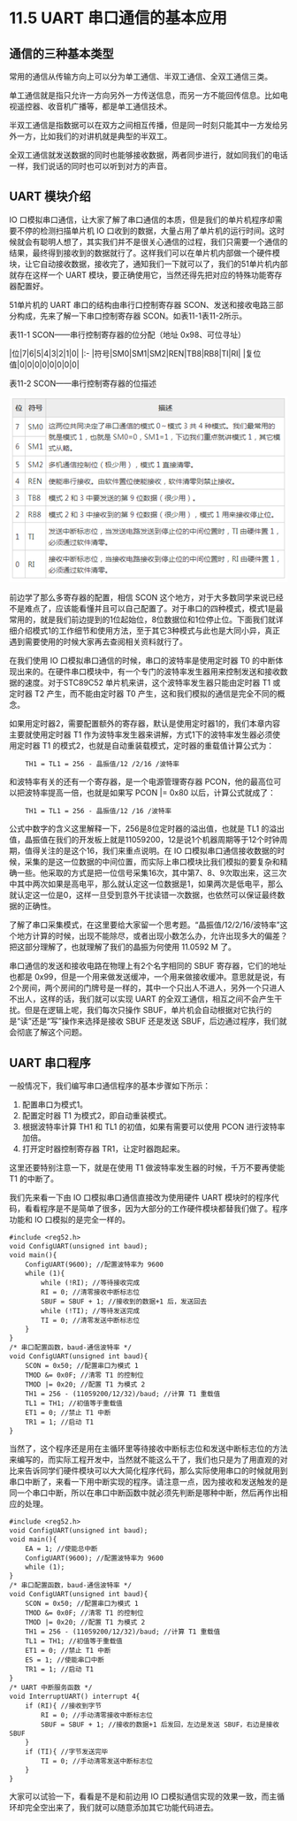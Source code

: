 # 11.5 UART 串口通信的基本应用

## 通信的三种基本类型

常用的通信从传输方向上可以分为单工通信、半双工通信、全双工通信三类。

单工通信就是指只允许一方向另外一方传送信息，而另一方不能回传信息。比如电视遥控器、收音机广播等，都是单工通信技术。

半双工通信是指数据可以在双方之间相互传播，但是同一时刻只能其中一方发给另外一方，比如我们的对讲机就是典型的半双工。

全双工通信就发送数据的同时也能够接收数据，两者同步进行，就如同我们的电话一样，我们说话的同时也可以听到对方的声音。 

## UART 模块介绍

IO 口模拟串口通信，让大家了解了串口通信的本质，但是我们的单片机程序却需要不停的检测扫描单片机 IO 口收到的数据，大量占用了单片机的运行时间。这时候就会有聪明人想了，其实我们并不是很关心通信的过程，我们只需要一个通信的结果，最终得到接收到的数据就行了。这样我们可以在单片机内部做一个硬件模块，让它自动接收数据，接收完了，通知我们一下就可以了，我们的51单片机内部就存在这样一个 UART 模块，要正确使用它，当然还得先把对应的特殊功能寄存器配置好。

51单片机的 UART 串口的结构由串行口控制寄存器 SCON、发送和接收电路三部分构成，先来了解一下串口控制寄存器 SCON。如表11-1表11-2所示。

表11-1 SCON——串行控制寄存器的位分配（地址 0x98、可位寻址）

|位|7|6|5|4|3|2|1|0|
|:- 
|符号|SM0|SM1|SM2|REN|TB8|RB8|TI|RI|
|复位值|0|0|0|0|0|0|0|0|

表11-2 SCON——串行控制寄存器的位描述

![](images/40.png)

前边学了那么多寄存器的配置，相信 SCON 这个地方，对于大多数同学来说已经不是难点了，应该能看懂并且可以自己配置了。对于串口的四种模式，模式1是最常用的，就是我们前边提到的1位起始位，8位数据位和1位停止位。下面我们就详细介绍模式1的工作细节和使用方法，至于其它3种模式与此也是大同小异，真正遇到需要使用的时候大家再去查阅相关资料就行了。

在我们使用 IO 口模拟串口通信的时候，串口的波特率是使用定时器 T0 的中断体现出来的。在硬件串口模块中，有一个专门的波特率发生器用来控制发送和接收数据的速度。对于STC89C52 单片机来讲，这个波特率发生器只能由定时器 T1 或定时器 T2 产生，而不能由定时器 T0 产生，这和我们模拟的通信是完全不同的概念。

如果用定时器2，需要配置额外的寄存器，默认是使用定时器1的，我们本章内容主要就使用定时器 T1 作为波特率发生器来讲解，方式1下的波特率发生器必须使用定时器 T1 的模式2，也就是自动重装载模式，定时器的重载值计算公式为：

```
    TH1 = TL1 = 256 - 晶振值/12 /2/16 /波特率
```

和波特率有关的还有一个寄存器，是一个电源管理寄存器 PCON，他的最高位可以把波特率提高一倍，也就是如果写 PCON |= 0x80 以后，计算公式就成了：

```
    TH1 = TL1 = 256 - 晶振值/12 /16 /波特率
```

公式中数字的含义这里解释一下，256是8位定时器的溢出值，也就是 TL1 的溢出值，晶振值在我们的开发板上就是11059200，12是说1个机器周期等于12个时钟周期，值得关注的是这个16，我们来重点说明。在 IO 口模拟串口通信接收数据的时候，采集的是这一位数据的中间位置，而实际上串口模块比我们模拟的要复杂和精确一些。他采取的方式是把一位信号采集16次，其中第7、8、9次取出来，这三次中其中两次如果是高电平，那么就认定这一位数据是1，如果两次是低电平，那么就认定这一位是0，这样一旦受到意外干扰读错一次数据，也依然可以保证最终数据的正确性。

了解了串口采集模式，在这里要给大家留一个思考题。“晶振值/12/2/16/波特率”这个地方计算的时候，出现不能除尽，或者出现小数怎么办，允许出现多大的偏差？把这部分理解了，也就理解了我们的晶振为何使用 11.0592 M 了。

串口通信的发送和接收电路在物理上有2个名字相同的 SBUF 寄存器，它们的地址也都是 0x99，但是一个用来做发送缓冲，一个用来做接收缓冲。意思就是说，有2个房间，两个房间的门牌号是一样的，其中一个只出人不进人，另外一个只进人不出人，这样的话，我们就可以实现 UART 的全双工通信，相互之间不会产生干扰。但是在逻辑上呢，我们每次只操作 SBUF，单片机会自动根据对它执行的是“读”还是“写”操作来选择是接收 SBUF 还是发送 SBUF，后边通过程序，我们就会彻底了解这个问题。 

## UART 串口程序

一般情况下，我们编写串口通信程序的基本步骤如下所示： 
1. 配置串口为模式1。
2. 配置定时器 T1 为模式2，即自动重装模式。
3. 根据波特率计算 TH1 和 TL1 的初值，如果有需要可以使用 PCON 进行波特率加倍。
4. 打开定时器控制寄存器 TR1，让定时器跑起来。

这里还要特别注意一下，就是在使用 T1 做波特率发生器的时候，千万不要再使能 T1 的中断了。

我们先来看一下由 IO 口模拟串口通信直接改为使用硬件 UART 模块时的程序代码，看看程序是不是简单了很多，因为大部分的工作硬件模块都替我们做了。程序功能和 IO 口模拟的是完全一样的。 

```
#include <reg52.h>
void ConfigUART(unsigned int baud);
void main(){
    ConfigUART(9600); //配置波特率为 9600
    while (1){
        while (!RI); //等待接收完成
        RI = 0; //清零接收中断标志位
        SBUF = SBUF + 1; //接收到的数据+1 后，发送回去
        while (!TI); //等待发送完成
        TI = 0; //清零发送中断标志位
    }
}
/* 串口配置函数，baud-通信波特率 */
void ConfigUART(unsigned int baud){
    SCON = 0x50; //配置串口为模式 1
    TMOD &= 0x0F; //清零 T1 的控制位
    TMOD |= 0x20; //配置 T1 为模式 2
    TH1 = 256 - (11059200/12/32)/baud; //计算 T1 重载值
    TL1 = TH1; //初值等于重载值
    ET1 = 0; //禁止 T1 中断
    TR1 = 1; //启动 T1
}
```

当然了，这个程序还是用在主循环里等待接收中断标志位和发送中断标志位的方法来编写的，而实际工程开发中，当然就不能这么干了，我们也只是为了用直观的对比来告诉同学们硬件模块可以大大简化程序代码，那么实际使用串口的时候就用到串口中断了，来看一下用中断实现的程序。请注意一点，因为接收和发送触发的是同一个串口中断，所以在串口中断函数中就必须先判断是哪种中断，然后再作出相应的处理。 

```
#include <reg52.h>
void ConfigUART(unsigned int baud);
void main(){
    EA = 1; //使能总中断
    ConfigUART(9600); //配置波特率为 9600
    while (1);
}
/* 串口配置函数，baud-通信波特率 */
void ConfigUART(unsigned int baud){
    SCON = 0x50; //配置串口为模式 1
    TMOD &= 0x0F; //清零 T1 的控制位
    TMOD |= 0x20; //配置 T1 为模式 2
    TH1 = 256 - (11059200/12/32)/baud; //计算 T1 重载值
    TL1 = TH1; //初值等于重载值
    ET1 = 0; //禁止 T1 中断
    ES = 1; //使能串口中断
    TR1 = 1; //启动 T1
}
/* UART 中断服务函数 */
void InterruptUART() interrupt 4{
    if (RI){ //接收到字节
        RI = 0; //手动清零接收中断标志位
        SBUF = SBUF + 1; //接收的数据+1 后发回，左边是发送 SBUF，右边是接收 SBUF
    }
    if (TI){ //字节发送完毕
        TI = 0; //手动清零发送中断标志位
    }
}
```

大家可以试验一下，看看是不是和前边用 IO 口模拟通信实现的效果一致，而主循环却完全空出来了，我们就可以随意添加其它功能代码进去。 